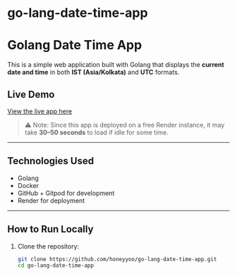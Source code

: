 # go-lang-date-time-app
# Golang Date Time App

This is a simple web application built with Golang that displays the **current date and time** in both **IST (Asia/Kolkata)** and **UTC** formats.

## Live Demo

[View the live app here](https://go-lang-date-time-app.onrender.com)

> ⚠️ Note: Since this app is deployed on a free Render instance, it may take **30–50 seconds** to load if idle for some time.

---

## Technologies Used

- Golang
- Docker
- GitHub + Gitpod for development
- Render for deployment

---

## How to Run Locally

1. Clone the repository:
   ```bash
   git clone https://github.com/honeyyoo/go-lang-date-time-app.git
   cd go-lang-date-time-app
